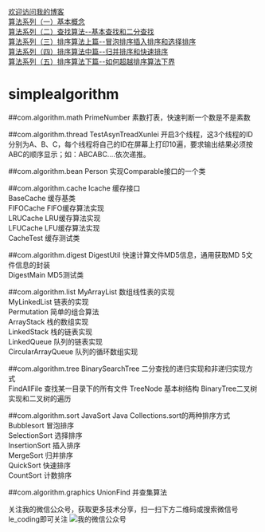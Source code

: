 [欢迎访问我的博客](http://blog.csdn.net/robertcpp)<br>[算法系列（一）基本概念](http://blog.csdn.net/robertcpp/article/details/51530518)<br>[算法系列（二）查找算法--基本查找和二分查找](http://blog.csdn.net/robertcpp/article/details/51532593)<br>[算法系列（三）排序算法上篇--冒泡排序插入排序和选择排序](http://blog.csdn.net/robertcpp/article/details/51534034)<br>[算法系列（四）排序算法中篇--归并排序和快速排序](http://blog.csdn.net/robertcpp/article/details/51540976)<br>[算法系列（五）排序算法下篇--如何超越排序算法下界](http://blog.csdn.net/robertcpp/article/details/51559333)<br># simplealgorithm##com.algorithm.math PrimeNumber 素数打表，快速判断一个数是不是素数<br>##com.algorithm.thread TestAsynTreadXunlei 开启3个线程，这3个线程的ID分别为A、B、C，每个线程将自己的ID在屏幕上打印10遍，要求输出结果必须按ABC的顺序显示；如：ABCABC….依次递推。<br>##com.algorithm.beanPerson 实现Comparable接口的一个类<br>##com.algorithm.cacheIcache 缓存接口<br>BaseCache 缓存基类<br>FIFOCache FIFO缓存算法实现<br>LRUCache LRU缓存算法实现<br>LFUCache LFU缓存算法实现<br>CacheTest 缓存测试类<br>##com.algorithm.digestDigestUtil 快速计算文件MD5信息，通用获取MD 5文件信息的封装<br>DigestMain MD5测试类<br>##com.algorithm.list MyArrayList 数组线性表的实现<br>MyLinkedList 链表的实现<br>Permutation 简单的组合算法<br>ArrayStack 栈的数组实现<br>LinkedStack 栈的链表实现<br>LinkedQueue 队列的链表实现<br>CircularArrayQueue 队列的循环数组实现<br>##com.algorithm.treeBinarySearchTree 二分查找的递归实现和非递归实现方式<br>FindAllFile 查找某一目录下的所有文件TreeNode 基本树结构BinaryTree二叉树实现和二叉树的遍历##com.algorithm.sortJavaSort Java Collections.sort的两种排序方式<br>Bubblesort 冒泡排序<br>SelectionSort 选择排序<br>InsertionSort 插入排序<br>MergeSort 归并排序<br>QuickSort 快速排序<br>CountSort 计数排序<br>##com.algorithm.graphicsUnionFind   并查集算法<br>关注我的微信公众号，获取更多技术分享，扫一扫下方二维码或搜索微信号le_coding即可关注![我的微信公众号](http://img.my.csdn.net/uploads/201605/08/1462674108_9582.jpg)